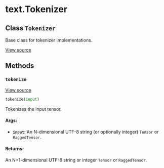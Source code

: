 <div itemscope itemtype="http://developers.google.com/ReferenceObject">
<meta itemprop="name" content="text.Tokenizer" />
<meta itemprop="path" content="Stable" />
<meta itemprop="property" content="tokenize"/>
</div>

# text.Tokenizer

## Class `Tokenizer`

Base class for tokenizer implementations.

<a target="_blank" href=https://github.com/tensorflow/text/tree/master/tensorflow_text/python/ops/tokenization.py>View
source</a>

<!-- Placeholder for "Used in" -->

## Methods

<h3 id="tokenize"><code>tokenize</code></h3>

<a target="_blank" href=https://github.com/tensorflow/text/tree/master/tensorflow_text/python/ops/tokenization.py>View
source</a>

```python
tokenize(input)
```

Tokenizes the input tensor.

#### Args:

*   <b>`input`</b>: An N-dimensional UTF-8 string (or optionally integer)
    `Tensor` or `RaggedTensor`.

#### Returns:

An N+1-dimensional UTF-8 string or integer `Tensor` or `RaggedTensor`.
